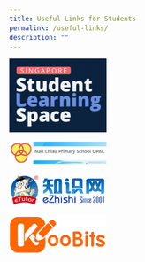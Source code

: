 ```yaml
---
title: Useful Links for Students
permalink: /useful-links/
description: ""
---
```


<html>
<body>
<p><a href="https://vle.learning.moe.edu.sg/login">
<img src="/images/New-SLS-300x225.png"  style="width:35%">
</a></p>
</body>
</html>

<html>
<body>
<p><a href="https://schoolibrary.moe.edu.sg/nanchiaupri/cgi-bin/spydus.exe/MSGTRN/WPAC/HOME">
<img src="/images/NCPS-OPAC.jpg"  style="width:35%">
</a></p>
</body>
</html>

<html>
<body>
<p><a href="https://www.ezhishi.net/Contents/">
<img src="/images/ezhishi.png"  style="width:35%">
</a></p>
</body>
</html>

<html>
<body>
<p><a href="https://www.koobits.com/">
<img src="/images/KooBits.png"  style="width:35%">
</a></p>
</body>
</html>